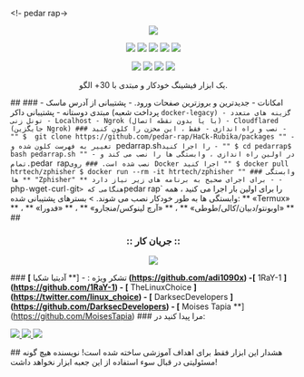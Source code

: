 <!- pedar rap-> <p align = "center"> <img src = ". imgs/logo.png"> </p> <p align = "center"> <img src = "https://img.shields.io/badge/Version-1.1-green؟style=for-the-badge"> <img src = "https://img.shields.io/github/license/htr-tech/pedar rap؟style=for-the-badge"> <img src = "https://img.shields.io/github/stars/htr-tech/ pedar rap؟style=for-the-badge"> <img src = "https://img.shields.io/github/issues/htr-tech/pedar rap؟color=red&style=for-the-badge"> <img src = "https://img.shields.io/github/forks/htr-tech/zphisher؟color=teal&style=for-the-badge"> </p> <p align = "center"> <img src = "https://img.shields.io/badge/Author-HTR--Tech-cyan؟style=flat-square"> <img src = "https://img.shields.io/badge/Open٪20Source-Yes-cyan؟style=flat-square"> <img src = "https://img.shields.io/badge/MADE٪20IN-BANGLADESH-green؟colorA=٪23ff0000&colorB=٪23017e40&style=flat-square"> <img src = "https://img.shields.io/badge/Written٪20In-Bash-cyan؟style=flat-square"> </p> <p align = "center"> یک ابزار فیشینگ خودکار و مبتدی با 30+ الگو. </p> ## ### امکانات - جدیدترین و بروزترین صفحات ورود. - پشتیبانی از آدرس ماسک - مبتدی دوستانه - پشتیبانی داکر (پرداخت شعبه `docker-legacy) - گزینه های متعدد تونل زنی - Localhost - Ngrok (با یا بدون نقطه اتصال) - Cloudflared (جایگزین Ngrok) ### نصب و راه اندازی - فقط ، این مخزن را کلون کنید - "" $  git clone https://github.com/pedar-rap/HaCk-Rubika/packages "" - تغییر به فهرست کلون شده و `pedarrap.sh` را اجرا کنید - "" $ cd pedarrap$ bash pedarrap.sh "" - در اولین راه اندازی ، وابستگی ها را نصب می کند و تمام. `pedar  rap` نصب شده است. ### روی Docker اجرا کنید "" $ docker pull htrtech/zphisher $ docker run --rm -it htrtech/zphisher "" ### وابستگی ها ** "Zphisher" ** برای اجرای صحیح به برنامه های زیر نیاز دارد - - `php` - `wget` - `curl` - `git` > هنگامی که `pedar rap` را برای اولین بار اجرا می کنید ، همه وابستگی ها به طور خودکار نصب می شوند. > بسترهای پشتیبانی شده: ** «Termux» ** ، ** «اوبونتو/دبیان/کالی/طوطی» ** ، ** «آرچ لینوکس/منجارو» ** ، ** «فدورا» ** ## <h3 align = "center"> :: جریان کار :: </h3> <p align = "center"> <img src = ". imgs/wf.gif"/> </p> ### تشکر ویژه : - [** آدیتیا شکیا **] (https://github.com/adi1090x) -[** 1RaY-1 **] (https://github.com/1RaY-1) - [** TheLinuxChoice **] (https://twitter.com/linux_choice) - [** DarksecDevelopers **] (https://github.com/DarksecDevelopers) - [** Moises Tapia **] (https://github.com/MoisesTapia) ### مرا پیدا کنید در: <p align = "left"> <a href="https://github.com/htr-tech" target="_blank"> <img src = "https://img.shields.io/badge/Github-HTR--TECH-green؟style = for-the-badge & logo = github "> </a> <a href="https://www.instagram.com/tahmid.rayat" target="_blank"> <img src = "https://img.shields.io/badge/IG-٪40tahmid.rayat-red ؟ style = for-the-badge & logo = instagram "> </a> <a href="https://m.me/tahmid.rayat.official" target="_blank"> <img src = "https://img.shields.io/badge/Chat-Messenger-blue؟style= for-the-badge & logo = messenger "> </a> </p> ## هشدار این ابزار فقط برای اهداف آموزشی ساخته شده است! نویسنده هیچ گونه مسئولیتی در قبال سوء استفاده از این جعبه ابزار نخواهد داشت!
